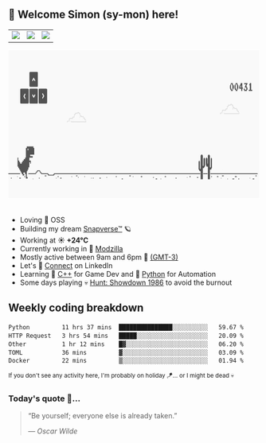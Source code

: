 <h2>
  <!--START_SECTION:emoji-->
  😤
  <!--END_SECTION:emoji-->
  Welcome Simon (sy-mon) here!
</h2>

<table border=0>
 <tbody>
  <tr>
   <td>
    <a href=linkedin.com/in/itssimmons>
     <img src=https://upload.wikimedia.org/wikipedia/commons/thumb/c/ca/LinkedIn_logo_initials.png/960px-LinkedIn_logo_initials.png height=20>
    </a>
   </td>
   <td>
    <a href=https://stackoverflow.com/users/18514274>
     <img src=https://images.icon-icons.com/2108/PNG/512/stackoverflow_icon_130823.png height=20>
    </a>
   </td>
   <td>
    <a href=https://www.codewars.com/users/itssimmons>
     <img src=https://www.codewars.com/users/itssimmons/badges/micro>
    </a>
   </td>
  </tr>
 </tbody>
</table>

<section>
 <img src=./static/banner.gif height=300 width=1000>
</section>
<br/>

<ul>
  <li>
     Loving 🤍 OSS
  </li>
  <li>
    Building my dream&nbsp;<a href=https://github.com/snapverse target=_blank>Snapverse™</a> 🪐
  </li>
  <li>
		<!--START_SECTION:weather-->
		Working at <b>☀️   +24°C</b>
		<!--END_SECTION:weather-->
  </li>
  <li>
    Currently working in 💬&nbsp;<a href=https://github.com/itssimmons?tab=repositories&q=modzilla&type=source&language=&sort= target=_blank>Modzilla</a>
  </li>
  <li>
    Mostly active between 9am and 6pm 🚩 <a href=https://onlinealarmkur.com/world/es target=_blank>(GMT-3)</a>
  </li>
  <li>
    Let's 🔗&nbsp;<a href=https://www.linkedin.com/in/itssimmons target=_blank>Connect</a> on LinkedIn
  </li>
  <li>
    Learning 👴&nbsp;<a href=https://images3.memedroid.com/images/UPLOADED755/65f2bce6734f6.webp target=_blank>C++</a> for Game Dev and 🐍&nbsp;<a href=https://qph.cf2.quoracdn.net/main-qimg-4472b6229cb75bf66ab531f3ebd4f975-lq target=_blank>Python</a> for Automation
  </li>
  <li>
    Some days playing 💀&nbsp;<a href=https://www.huntshowdown.com target=_blank>Hunt: Showdown 1986</a> to avoid the burnout
  </li>
</ul>

<h2><b>Weekly coding breakdown </b></h2>

<!--START_SECTION:waka-->

```txt
Python         11 hrs 37 mins  ███████████████░░░░░░░░░░   59.67 %
HTTP Request   3 hrs 54 mins   █████░░░░░░░░░░░░░░░░░░░░   20.09 %
Other          1 hr 12 mins    █▓░░░░░░░░░░░░░░░░░░░░░░░   06.20 %
TOML           36 mins         ▓░░░░░░░░░░░░░░░░░░░░░░░░   03.09 %
Docker         22 mins         ▒░░░░░░░░░░░░░░░░░░░░░░░░   01.94 %
```

<!--END_SECTION:waka-->

<sup>If you don't see any activity here, I'm probably on holiday 🪁... or I might be dead 💀</sup>

<h3>Today's quote 🤔...</h3>

<!--START_SECTION:quote-->
<blockquote cite="http://example.com/source.html">
  <p>“Be yourself; everyone else is already taken.”</p>
  <cite>― Oscar Wilde</cite>
</blockquote>

<!--END_SECTION:quote-->
